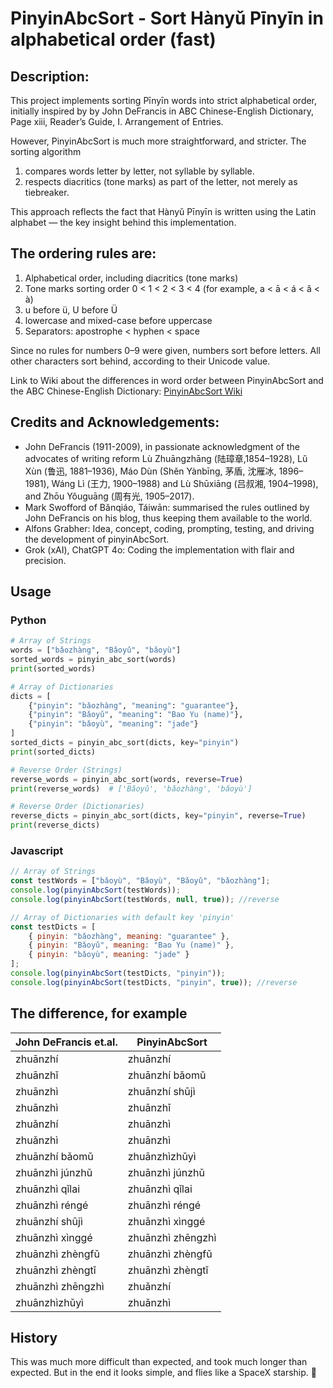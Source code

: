 # PinyinAbcSort - Sort Hànyǔ Pīnyīn in alphabetical order (fast)

## Description:

This project implements sorting Pīnyīn words into strict alphabetical order, 
initially inspired by by John DeFrancis in ABC Chinese-English Dictionary, 
Page xiii, Reader’s Guide, I. Arrangement of Entries.

However, PinyinAbcSort is much more straightforward, and stricter. The 
sorting algorithm

1. compares words letter by letter, not syllable by syllable. 
2. respects diacritics (tone marks) as part of the letter, not merely 
as tiebreaker.

This approach reflects the fact that Hànyǔ Pīnyīn is written using the Latin 
alphabet — the key insight behind this implementation.

## The ordering rules are:

 1. Alphabetical order, including diacritics (tone marks)
 2. Tone marks sorting order 0 < 1 < 2 < 3 < 4 (for example, a < ā < á < ǎ < à)
 3. u before ü, U before Ü
 4. lowercase and mixed-case before uppercase
 5. Separators: apostrophe < hyphen < space

Since no rules for numbers 0–9 were given, numbers sort before letters. All 
other characters sort behind, according to their Unicode value.

Link to Wiki about the differences in word order between PinyinAbcSort and the 
ABC Chinese-English Dictionary: 
[PinyinAbcSort Wiki](https://github.com/alfons/PinyinAbcSort/wiki)

## Credits and Acknowledgements:

 - John DeFrancis (1911-2009), in passionate acknowledgment of the advocates 
of writing reform Lù Zhuāngzhāng (陆璋章,1854–1928), Lǔ Xùn (鲁迅, 1881–1936), 
Máo Dùn (Shěn Yànbīng, 茅盾, 沈雁冰, 1896–1981), Wáng Lì (王力, 1900–1988) and 
Lù Shūxiāng (吕叔湘, 1904–1998), and Zhōu Yǒuguāng (周有光, 1905–2017).
 - Mark Swofford of Bǎnqiáo, Táiwān: summarised the rules outlined by 
John DeFrancis on his blog, thus keeping them available to the world.
 - Alfons Grabher: Idea, concept, coding, prompting, testing, and driving the 
development of pinyinAbcSort.
 - Grok (xAI), ChatGPT 4o: Coding the implementation with flair and precision.

## Usage 

### Python

```python
# Array of Strings
words = ["bǎozhàng", "Bǎoyǔ", "bǎoyù"]
sorted_words = pinyin_abc_sort(words)
print(sorted_words)

# Array of Dictionaries
dicts = [
    {"pinyin": "bǎozhàng", "meaning": "guarantee"},
    {"pinyin": "Bǎoyǔ", "meaning": "Bao Yu (name)"},
    {"pinyin": "bǎoyù", "meaning": "jade"}
]
sorted_dicts = pinyin_abc_sort(dicts, key="pinyin")
print(sorted_dicts)

# Reverse Order (Strings)
reverse_words = pinyin_abc_sort(words, reverse=True)
print(reverse_words)  # ['Bǎoyǔ', 'bǎozhàng', 'bǎoyù']

# Reverse Order (Dictionaries)
reverse_dicts = pinyin_abc_sort(dicts, key="pinyin", reverse=True)
print(reverse_dicts)
```

### Javascript

```javascript
// Array of Strings
const testWords = ["bǎoyù", "Bǎoyù", "Bǎoyǔ", "bǎozhàng"];
console.log(pinyinAbcSort(testWords));
console.log(pinyinAbcSort(testWords, null, true)); //reverse

// Array of Dictionaries with default key 'pinyin'
const testDicts = [
    { pinyin: "bǎozhàng", meaning: "guarantee" },
    { pinyin: "Bǎoyǔ", meaning: "Bao Yu (name)" },
    { pinyin: "bǎoyù", meaning: "jade" }
];
console.log(pinyinAbcSort(testDicts, "pinyin"));
console.log(pinyinAbcSort(testDicts, "pinyin", true)); //reverse
```

## The difference, for example

| John DeFrancis et.al.     | PinyinAbcSort              |
|---------------------------|----------------------------|
| zhuānzhí                  | zhuānzhí                   |
| zhuānzhǐ                  | zhuānzhí bǎomǔ             |
| zhuānzhì                  | zhuānzhí shūjì             |
| zhuānzhì                  | zhuānzhǐ                   |
| zhuǎnzhí                  | zhuānzhì                   |
| zhuǎnzhì                  | zhuānzhì                   |
| zhuānzhí bǎomǔ            | zhuānzhìzhǔyì              |
| zhuānzhì júnzhǔ           | zhuānzhì júnzhǔ            |
| zhuānzhì qǐlai            | zhuānzhì qǐlai             |
| zhuānzhì réngé            | zhuānzhì réngé             |
| zhuānzhí shūjì            | zhuānzhì xìnggé            |
| zhuānzhì xìnggé           | zhuānzhì zhēngzhì          |
| zhuānzhì zhèngfǔ          | zhuānzhì zhèngfǔ           |
| zhuānzhì zhèngtǐ          | zhuānzhì zhèngtǐ           |
| zhuānzhì zhēngzhì         | zhuǎnzhí                   |
| zhuānzhìzhǔyì             | zhuǎnzhì                   |

## History

This was much more difficult than expected, and took much longer than 
expected. But in the end it looks simple, and flies like a SpaceX starship. 🚀
